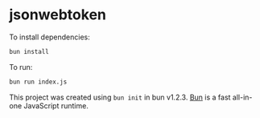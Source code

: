 # jsonwebtoken

To install dependencies:

```bash
bun install
```

To run:

```bash
bun run index.js
```

This project was created using `bun init` in bun v1.2.3. [Bun](https://bun.sh) is a fast all-in-one JavaScript runtime.
